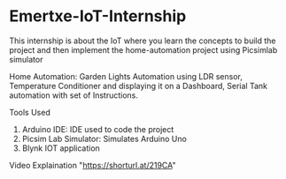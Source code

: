 # Emertxe-IoT-Internship
This internship is about the IoT where you learn the concepts to build the project and then implement the home-automation project using Picsimlab simulator

Home Automation: Garden Lights Automation using LDR sensor, Temperature Conditioner and displaying it on a Dashboard, Serial Tank automation with set of Instructions.




Tools Used
1. Arduino IDE: IDE used to code the project
2. Picsim Lab Simulator: Simulates Arduino Uno
3. Blynk IOT application


Video Explaination "https://shorturl.at/219CA"

